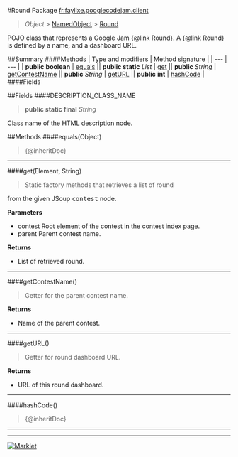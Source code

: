 #Round
Package [fr.faylixe.googlecodejam.client](README.md)<br>

> *Object* > [NamedObject](common/NamedObject.md) > [Round](Round.md)

<p>POJO class that represents a Google Jam {@link Round}.
 A {@link Round} is defined by a name, and a dashboard
 URL.</p>

##Summary
####Methods
| Type and modifiers | Method signature |
| --- | --- |
| **public** **boolean** | [equals](#equalsobject) || **public static** *List* | [get](#getelement-string) || **public** *String* | [getContestName](#getcontestname) || **public** *String* | [getURL](#geturl) || **public** **int** | [hashCode](#hashcode) |
####Fields

##Fields
####DESCRIPTION_CLASS_NAME
> **public static final** *String*
<p>Class name of the HTML description node.</p>


##Methods
####equals(Object)
> {@inheritDoc}

---

####get(Element, String)
> <p>Static factory methods that retrieves a list of round
 from the given JSoup <tt>contest</tt> node.</p>

**Parameters**
* contest Root element of the contest in the contest index page.
* parent Parent contest name.

**Returns**
* List of retrieved round.

---

####getContestName()
> <p>Getter for the parent contest name.</p>

**Returns**
* Name of the parent contest.

---

####getURL()
> <p>Getter for round dashboard URL.</p>

**Returns**
* URL of this round dashboard.

---

####hashCode()
> {@inheritDoc}

---

---

[![Marklet](https://img.shields.io/badge/Generated%20by-Marklet-green.svg)](https://github.com/Faylixe/marklet)